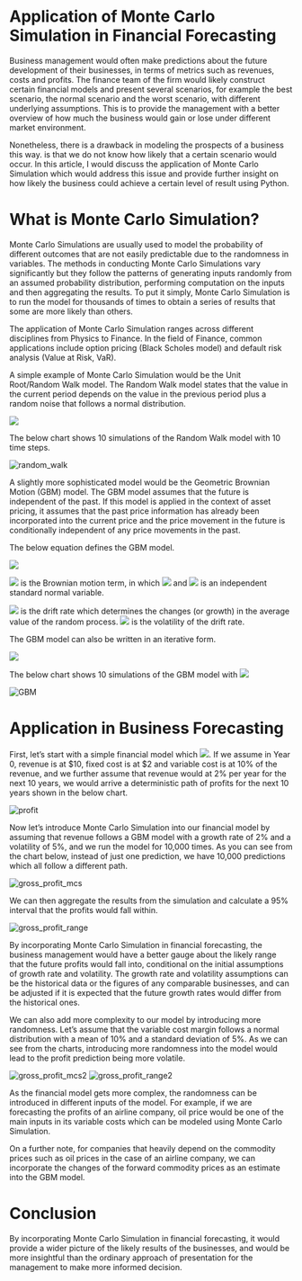 # Application of Monte Carlo Simulation in Financial Forecasting 
Business management would often make predictions about the future development of their businesses, in terms of metrics such as revenues, costs and profits. The finance team of the firm would likely construct certain financial models and present several scenarios, for example the best scenario, the normal scenario and the worst scenario, with different underlying assumptions. This is to provide the management with a better overview of how much the business would gain or lose under different market environment.

Nonetheless, there is a drawback in modeling the prospects of a business this way. is that we do not know how likely that a certain scenario would occur. 
In this article, I would discuss the application of Monte Carlo Simulation which would address this issue and provide further insight on how likely the business could achieve a certain level of result using Python.

# What is Monte Carlo Simulation?
Monte Carlo Simulations are usually used to model the probability of different outcomes that are not easily predictable due to the randomness in variables. The methods in conducting Monte Carlo Simulations vary significantly but they follow the patterns of generating inputs randomly from an assumed probability distribution, performing computation on the inputs and then aggregating the results. To put it simply, Monte Carlo Simulation is to run the model for thousands of times to obtain a series of results that some are more likely than others.

The application of Monte Carlo Simulation ranges across different disciplines from Physics to Finance. In the field of Finance, common applications include option pricing (Black Scholes model) and default risk analysis (Value at Risk, VaR).

A simple example of Monte Carlo Simulation would be the Unit Root/Random Walk model. The Random Walk model states that the value in the current period depends on the value in the previous period plus a random noise that follows a normal distribution.

<img src="https://render.githubusercontent.com/render/math?math=\Large S_t = S_{t-1} %2B Z_t, S_0 = 0, Z_t ~ N(0,1)">

The below chart shows 10 simulations of the Random Walk model with 10 time steps.

![random_walk](https://github.com/tonytsoi/montecarlo_forecast/blob/main/assets/random_walk.png?raw=true)

A slightly more sophisticated model would be the Geometric Brownian Motion (GBM) model. The GBM model assumes that the future is independent of the past. If this model is applied in the context of asset pricing, it assumes that the past price information has already been incorporated into the current price and the price movement in the future is conditionally independent of any price movements in the past. 

The below equation defines the GBM model.

<img src="https://render.githubusercontent.com/render/math?math=\Large S_t = S_{0}\, exp((\mu - \sigma^2/2)t - \sigma\times W_t)">

<img src="https://render.githubusercontent.com/render/math?math=\large W_t"> is the Brownian motion term, in which <img src="https://render.githubusercontent.com/render/math?math=\large W_t - W_{t-1} = sqrt(dt)Z_t"> and <img src="https://render.githubusercontent.com/render/math?math=\large Z_t"> is an independent standard normal variable.

<img src="https://render.githubusercontent.com/render/math?math=\large \mu"> is the drift rate which determines the changes (or growth) in the average value of the random process. <img src="https://render.githubusercontent.com/render/math?math=\large \sigma"> is the volatility of the drift rate.

The GBM model can also be written in an iterative form.

<img src="https://render.githubusercontent.com/render/math?math=\Large S_t = S_{t-1}\, exp((\mu - \sigma^2/2)dt - \sigma \, sqrt(dt) Z_t">

The below chart shows 10 simulations of the GBM model with <img src="https://render.githubusercontent.com/render/math?math=\large S_0 = 1, \mu = 0.05, \sigma = 0.2">

![GBM](https://github.com/tonytsoi/montecarlo_forecast/blob/main/assets/GBM.png?raw=true)

# Application in Business Forecasting
First, let’s start with a simple financial model which <img src="https://render.githubusercontent.com/render/math?math=\ Profit = Revenue - Fixed Cost - Variable Cost">. If we assume in Year 0, revenue is at $10, fixed cost is at $2 and variable cost is at 10% of the revenue, and we further assume that revenue would at 2% per year for the next 10 years, we would arrive a deterministic path of profits for the next 10 years shown in the below chart.

![profit](https://github.com/tonytsoi/montecarlo_forecast/blob/main/assets/gross_profit.png?raw=true)

Now let’s introduce Monte Carlo Simulation into our financial model by assuming that revenue follows a GBM model with a growth rate of 2% and a volatility of 5%, and we run the model for 10,000 times. As you can see from the chart below, instead of just one prediction, we have 10,000 predictions which all follow a different path.

![gross_profit_mcs](https://github.com/tonytsoi/montecarlo_forecast/blob/main/assets/gross_profit_mcs.png?raw=true)

We can then aggregate the results from the simulation and calculate a 95% interval that the profits would fall within.

![gross_profit_range](https://github.com/tonytsoi/montecarlo_forecast/blob/main/assets/gross_profit_range.png?raw=true)

By incorporating Monte Carlo Simulation in financial forecasting, the business management would have a better gauge about the likely range that the future profits would fall into, conditional on the initial assumptions of growth rate and volatility. The growth rate and volatility assumptions can be the historical data or the figures of any comparable businesses, and can be adjusted if it is expected that the future growth rates would differ from the historical ones.

We can also add more complexity to our model by introducing more randomness. Let’s assume that the variable cost margin follows a normal distribution with a mean of 10% and a standard deviation of 5%. As we can see from the charts, introducing more randomness into the model would lead to the profit prediction being more volatile.

![gross_profit_mcs2](https://github.com/tonytsoi/montecarlo_forecast/blob/main/assets/gross_profit_mcs_2.png?raw=true)
![gross_profit_range2](https://github.com/tonytsoi/montecarlo_forecast/blob/main/assets/gross_profit_range_2.png?raw=true)

As the financial model gets more complex, the randomness can be introduced in different inputs of the model. For example, if we are forecasting the profits of an airline company, oil price would be one of the main inputs in its variable costs which can be modeled using Monte Carlo Simulation.

On a further note, for companies that heavily depend on the commodity prices such as oil prices in the case of an airline company, we can incorporate the changes of the forward commodity prices as an estimate into the GBM model.

# Conclusion
By incorporating Monte Carlo Simulation in financial forecasting, it would provide a wider picture of the likely results of the businesses, and would be more insightful than the ordinary approach of presentation for the management to make more informed decision.
